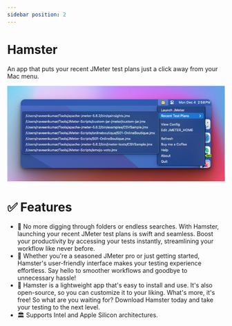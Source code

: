 ```yaml
---
sidebar position: 2
---
```

# Hamster

An app that puts your recent JMeter test plans just a click away from your Mac menu.

![Hamster - Instantly Launch JMeter Test Plans](https://raw.githubusercontent.com/QAInsights/hamster/main/assets/Hamster.png)

# ✅ Features
- 🎯 No more digging through folders or endless searches. With Hamster, launching your recent JMeter test plans is swift and seamless. Boost your productivity by accessing your tests instantly, streamlining your workflow like never before.
- 🌟 Whether you're a seasoned JMeter pro or just getting started, Hamster's user-friendly interface makes your testing experience effortless. Say hello to smoother workflows and goodbye to unnecessary hassle!
- 🚀 Hamster is a lightweight app that's easy to install and use. It's also open-source, so you can customize it to your liking. What's more, it's free! So what are you waiting for? Download Hamster today and take your testing to the next level.
- 🏛️ Supports Intel and Apple Silicon architectures.

